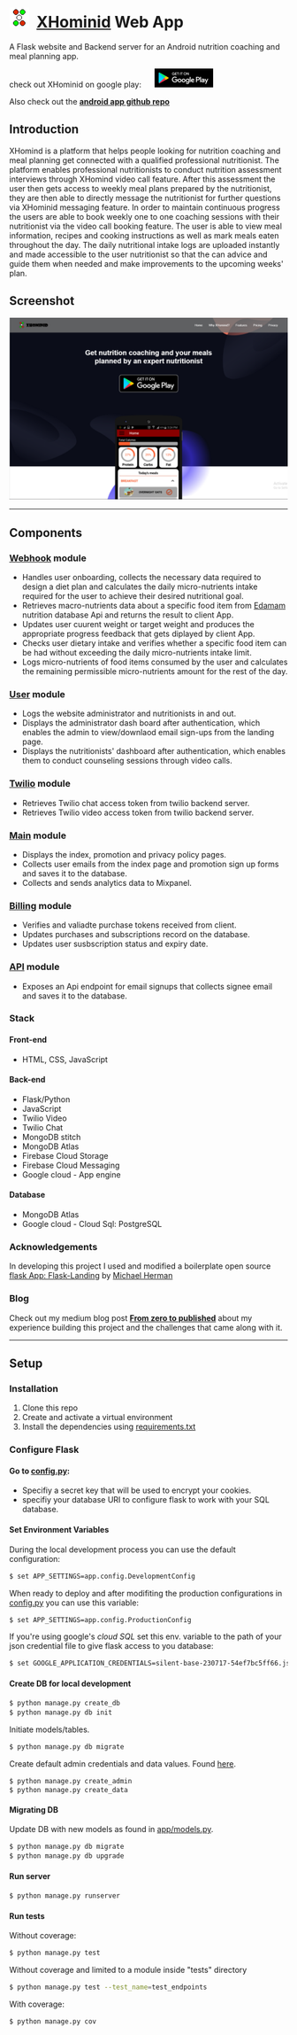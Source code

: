 # ![alt text](logo_trans.png "logo")&nbsp; [XHominid](http://www.xhominid.com/) Web App

A Flask website and Backend server for an Android nutrition coaching and meal planning app.

check out XHominid on google play: &nbsp;&nbsp;&nbsp;&nbsp; [![alt text](android-badge.png "Google play lisiting")](https://play.google.com/store/apps/details?id=com.main.android.activium&pcampaignid=MKT-Other-global-all-co-prtnr-py-PartBadge-Mar2515-1)

Also check out the [**android app github repo**](https://github.com/h-amg/XHominid-Android-App)

## Introduction

XHomind is a platform that helps people looking for nutrition coaching and meal planning get connected with a qualified professional nutritionist. The platform enables professional nutritionists to conduct nutrition assessment interviews through XHomind video call feature. After this assessment the user then gets access to weekly meal plans prepared by the nutritionist, they are then able to directly message the nutritionist for further questions via XHominid messaging feature. In order to maintain continuous progress the users are able to book weekly one to one coaching sessions with their nutritionist via the video call booking feature. The user is able to view meal information, recipes and cooking instructions as well as mark meals eaten throughout the day. The daily nutritional intake logs are uploaded instantly and made accessible to the user nutritionist so that the can advice and guide them when needed and make improvements to the upcoming weeks' plan.

## Screenshot
![alt text](screenshots/sc_1.png "screenshot 1")

---

## Components

### [Webhook](app/mod_webhook) module
- Handles user onboarding, collects the necessary data required to design a diet plan and calculates the daily micro-nutrients intake required for the user to achieve their desired nutritional goal.
- Retrieves macro-nutrients data  about a specific food item from [Edamam](https://developer.edamam.com/) nutrition database Api and returns the result to client App.
- Updates user cuurent weight or target weight and produces the appropriate progress feedback that gets diplayed by client App.
- Checks user dietary intake and verifies whether a specific food item can be had without exceeding the daily micro-nutrients intake limit.
- Logs micro-nutrients of food items consumed by the user and calculates the remaining permissible micro-nutrients amount for the rest of the day.

### [User](app/mod_user) module
- Logs the website administrator and nutritionists in and out.
- Displays the administrator dash board after authentication, which enables the admin to view/downlaod email sign-ups from the landing page.
- Displays the nutritionists' dashboard after authentication, which enables them to conduct counseling sessions through video calls.

### [Twilio](app/mod_twilio) module
- Retrieves Twilio chat access token from twilio backend server.
- Retrieves Twilio video access token from twilio backend server.

### [Main](app/mod_main) module
- Displays the index, promotion and privacy policy pages.
- Collects user emails from the index page and promotion sign up forms and saves it to the database.
- Collects and sends analytics data to Mixpanel.

### [Billing](app/mod_billing) module
- Verifies and valiadte purchase tokens received from client.
- Updates purchases and subscriptions record on the database.
- Updates user susbscription status and expiry date.

### [API](app/mod_api) module
- Exposes an Api endpoint for email signups that collects signee email and saves it to the database.

### Stack
#### Front-end  
- HTML, CSS, JavaScript

#### Back-end
- Flask/Python
- JavaScript
- Twilio Video
- Twilio Chat 
- MongoDB stitch
- MongoDB Atlas
- Firebase Cloud Storage
- Firebase Cloud Messaging
- Google cloud - App engine

#### Database
- MongoDB Atlas
- Google cloud - Cloud Sql: PostgreSQL

### Acknowledgements
In developing this project I used and modified a boilerplate open source [flask App: Flask-Landing](https://github.com/mjhea0/Flask-Landing) by [Michael Herman](https://github.com/mjhea0)

### Blog
Check out my medium blog post [**From zero to published**](https://medium.com/@husamgibreel_91278/from-zero-to-published-7d9ba9de926a?source=friends_link&sk=19518dcd3eeff403237149fb00d716c9) about my experience building this project and the challenges that came along with it.

---

## Setup

### Installation

1. Clone this repo 
1. Create and activate a virtual environment
1. Install the dependencies using [requirements.txt](requirements.txt)

### Configure Flask
#### Go to [config.py](app/config.py):
- Specifiy a secret key that will be used to encrypt your cookies.
- specifiy your database URI to configure flask to work with your SQL database.

#### Set Environment Variables

During the local development process you can use the default configuration:

```sh
$ set APP_SETTINGS=app.config.DevelopmentConfig
```
When ready to deploy and after modifiting the production configurations in [config.py](app/config.py) you can use this variable:
```sh
$ set APP_SETTINGS=app.config.ProductionConfig
```
If you're using google's *cloud SQL* set this env. variable to the path of your json credential file to give flask access to you database:

```sh
$ set GOOGLE_APPLICATION_CREDENTIALS=silent-base-230717-54ef7bc5ff66.json
```

#### Create DB for local development

```sh
$ python manage.py create_db
$ python manage.py db init
```
Initiate models/tables.
```sh
$ python manage.py db migrate 
```
Create default admin credentials and data values. Found [here](manage.py).
```sh+
$ python manage.py create_admin 
$ python manage.py create_data
```

#### Migrating DB

Update DB with new models as found in [app/models.py](app/models.py).
```sh
$ python manage.py db migrate
$ python manage.py db upgrade
```

#### Run server

```sh
$ python manage.py runserver
```

#### Run tests

Without coverage:

```sh
$ python manage.py test
```

Without coverage and limited to a module inside "tests" directory

```sh
$ python manage.py test --test_name=test_endpoints
```

With coverage:

```sh
$ python manage.py cov
```
